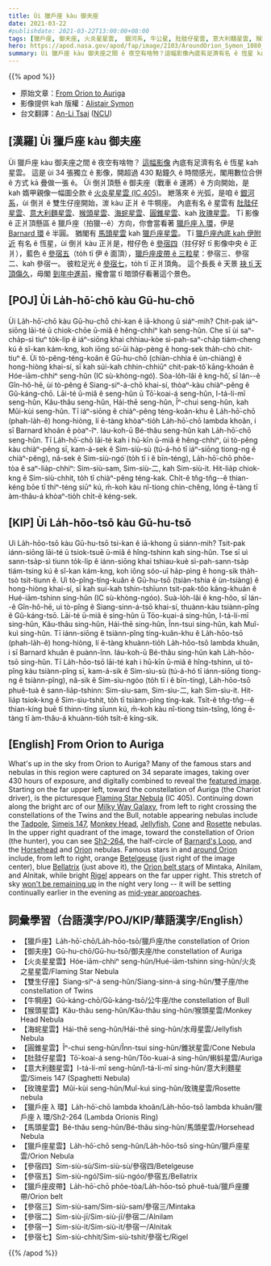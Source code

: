```yaml
---
title: Ùi 獵戶座 kàu 御夫座
date: 2021-03-22
#publishdate: 2021-03-22T13:00:00+08:00
tags: [獵戶座, 御夫座, 火炎星星雲,  銀河系, 牛公星, 肚胿仔星雲, 意大利麵星雲, 猴頭星雲, 海䖳星雲, 圓錐星雲, 玫瑰星雲, 獵戶座 λ 環, Barnard 環, 馬頭星雲, 獵戶座星雲, 參宿一, 參宿二, 參宿三, 參宿四, 參宿五, 參宿七]
hero: https://apod.nasa.gov/apod/fap/image/2103/AroundOrion_Symon_1080_annotated.jpg
summary: Ùi 獵戶座 kàu 御夫座之間 ê 夜空有啥物？這幅影像內底有足濟有名 ê 恆星 kah 星雲。這是 ùi 34 張獨立 ê 影像，開超過 430 點鐘久 ê 時間感光，閣用數位合併 ê 方式 kā 疊做一張 ê。
---
```


{{% apod %}}

- 原始文章：[From Orion to Auriga](https://apod.nasa.gov/apod/ap210320.html)
- 影像提供 kah 版權：[Alistair Symon](https://www.facebook.com/ColorsOfCosmos)
- 台文翻譯：[An-Li Tsai](mailto:thianbu.taigi@gmail.com) ([NCU](https://www.astro.ncu.edu.tw))

## [漢羅] Ùi 獵戶座 kàu 御夫座
Ùi 獵戶座 kàu 御夫座之間 ê 夜空有啥物？
[這幅影像][featured image] 內底有足濟有名 ê 恆星 kah 星雲。
這是 ùi 34 張獨立 ê 影像，開超過 430 點鐘久 ê 時間感光，閣用數位合併 ê 方式 kā 疊做一張 ê。
Ùi 倒爿頂懸 ê 御夫座（戰車 ê 運將）ê 方向開始，是 kah 媠甲親像一幅圖仝款 ê [火炎星星雲 (IC 405)][Flaming Star Nebula]。
紲落來 ê 光弧，是咱 ê [銀河系][Milky Way Galaxy]，ùi 倒爿 ê 雙生仔座開始，湠 kàu 正爿 ê 牛犅座。
內底有名 ê 星雲有 [肚胿仔星雲][Tadpole]、[意大利麵星雲][Simeis 147]、[猴頭星雲][Monkey Head]、[海䖳星雲][Jellyfish]、[圓錐星雲][Cone]、kah [玫瑰星雲][Rosette]。
Tī 影像 ê 正爿頂懸區 ê 獵戶座（拍獵--ê）方向，你會當看著 [獵戶座 λ 環][Sh2-264]，伊是 [Barnard 環][Barnard's Loop] ê 半圓。
猶閣有 [馬頭星雲][Horsehead] kah [獵戶座星雲][Orion]。
Tī [獵戶座內底 kah 伊附近][around Orion] 有名 ê 恆星，ùi 倒爿 kàu 正爿是，柑仔色 ê [參宿四][Betelgeuse]（拄仔好 tī 影像中央 ê 正爿），藍色 ê [參宿五][Bellatrix]（to̍h tī 伊 ê 面頂），[獵戶座皮帶 ê 三粒星][Orion belt stars]：參宿三、參宿二、kah 參宿一。
彼粒足光 ê [參宿七][Rigel]，to̍h tī 正爿頂角。
這个長長 ê 天景 [袂 tī 天頂傷久][won't be remaining up]，毋閣 [到年中進前][mid-year approaches]，攏會當 tī 暗頭仔看著這个景色。

## [POJ] Ùi La̍h-hō͘-chō kàu Gū-hu-chō

Ùi La̍h-hō͘-chō kàu Gū-hu-chō chi-kan ê iā-khong ū siáⁿ-mih?
Chit-pak iáⁿ-siōng lāi-té ū chiok-chōe ū-miâ ê hêng-chhiⁿ kah seng-hûn.
Che sī ùi saⁿ-cha̍p-sì tiuⁿ to̍k-li̍p ê iáⁿ-siōng khai chhiau-kòe sì-pah-saⁿ-cha̍p tiám-cheng kú ê sî-kan kám-kng, koh iōng só͘-ūi ha̍p-pèng ê hong-sek tha̍h-chò chit-tiuⁿ ê.
Ùi tò-pêng-téng-koân ê Gū-hu-chō (chiàn-chhia ê ùn-chiàng) ê hong-hiòng khai-sí, sī kah súi-kah chhin-chhiūⁿ chit-pak-tô͘ kāng-khoán ê Hóe-iām-chhiⁿ seng-hûn (IC sù-khòng-ngó͘).
Sòa-lo̍h-lâi ê kng-hô͘, sī lán--ê Gîn-hô-hē, ùi tò-pêng ê Siang-siⁿ-á-chō khai-sí, thòaⁿ-kàu chiàⁿ-pêng ê Gû-káng-chō.
Lāi-té ū-miâ ê seng-hûn ū Tō͘-koai-á seng-hûn, I-tá-lí-mī seng-hûn, Kâu-thâu seng-hûn, Hái-thē seng-hûn, Îⁿ-chui seng-hûn, kah Mûi-kùi seng-hûn.
Tī iáⁿ-siōng ê chiàⁿ-pêng téng-koân-khu ê La̍h-hō͘-chō (phah-la̍h-ê) hong-hiòng, lí ē-tàng khòaⁿ-tio̍h La̍h-hō͘-chō lambda khoân, i sī Barnard khoân ê pòaⁿ-îⁿ.
Iáu-koh-ū Bé-thâu seng-hûn kah La̍h-hō͘-chō seng-hûn.
Tī La̍h-hō͘-chō lāi-té kah i hū-kīn ū-miâ ê hêng-chhiⁿ, ùi tò-pêng kàu chiàⁿ-pêng sī, kam-á-sek ê Sim-siù-sù (tú-á-hó tī iáⁿ-siōng tiong-ng ê chiàⁿ-pêng), nâ-sek ê Sim-siù-ngó͘ (to̍h tī i ê bīn-téng), La̍h-hō͘-chō phôe-tòa ê saⁿ-lia̍p-chhiⁿ: Sim-siù-sam, Sim-siù-二, kah Sim-siù-it.
Hit-lia̍p chiok-kng ê Sim-siù-chhit, to̍h tī chiàⁿ-pêng téng-kak.
Chi̍t-ê tn̂g-tn̂g--ê thian-kéng bōe tī thiⁿ-téng siūⁿ kú, m̄-koh kàu nî-tiong chìn-chêng, lóng ē-tàng tī àm-thâu-á khòaⁿ-tio̍h chi̍t-ê kéng-sek.

## [KIP] Ùi La̍h-hōo-tsō kàu Gū-hu-tsō

Uì La̍h-hōo-tsō kàu Gū-hu-tsō tsi-kan ê iā-khong ū siánn-mih?
Tsit-pak iánn-siōng lāi-té ū tsiok-tsuē ū-miâ ê hîng-tshinn kah sing-hûn.
Tse sī uì sann-tsa̍p-sì tiunn to̍k-li̍p ê iánn-siōng khai tshiau-kuè sì-pah-sann-tsa̍p tiám-tsing kú ê sî-kan kám-kng, koh iōng sóo-uī ha̍p-pìng ê hong-sik tha̍h-tsò tsit-tiunn ê.
Uì tò-pîng-tíng-kuân ê Gū-hu-tsō (tsiàn-tshia ê ùn-tsiàng) ê hong-hiòng khai-sí, sī kah suí-kah tshin-tshīunn tsit-pak-tôo kāng-khuán ê Hué-iām-tshinn sing-hûn (IC sù-khòng-ngóo).
Suà-lo̍h-lâi ê kng-hôo, sī lán--ê Gîn-hô-hē, uì tò-pîng ê Siang-sinn-á-tsō khai-sí, thuànn-kàu tsiànn-pîng ê Gû-káng-tsō.
Lāi-té ū-miâ ê sing-hûn ū Tōo-kuai-á sing-hûn, I-tá-lí-mī sing-hûn, Kâu-thâu sing-hûn, Hái-thē sing-hûn, Înn-tsui sing-hûn, kah Muî-kuì sing-hûn.
Tī iánn-siōng ê tsiànn-pîng tíng-kuân-khu ê La̍h-hōo-tsō (phah-la̍h-ê) hong-hiòng, lí ē-tàng khuànn-tio̍h La̍h-hōo-tsō lambda khuân, i sī Barnard khuân ê puànn-înn.
Iáu-koh-ū Bé-thâu sing-hûn kah La̍h-hōo-tsō sing-hûn.
Tī La̍h-hōo-tsō lāi-té kah i hū-kīn ū-miâ ê hîng-tshinn, uì tò-pîng kàu tsiànn-pîng sī, kam-á-sik ê Sim-sìu-sù (tú-á-hó tī iánn-siōng tiong-ng ê tsiànn-pîng), nâ-sik ê Sim-sìu-ngóo (to̍h tī i ê bīn-tíng), La̍h-hōo-tsō phuê-tuà ê sann-lia̍p-tshinn: Sim-sìu-sam, Sim-sìu-二, kah Sim-sìu-it.
Hit-lia̍p tsiok-kng ê Sim-sìu-tshit, to̍h tī tsiànn-pîng tíng-kak.
Tsi̍t-ê tn̂g-tn̂g--ê thian-kíng buē tī thinn-tíng sīunn kú, m̄-koh kàu nî-tiong tsìn-tsîng, lóng ē-tàng tī àm-thâu-á khuànn-tio̍h tsi̍t-ê kíng-sik.

## [English] From Orion to Auriga

What's up in the sky from Orion to Auriga? Many of the famous stars and nebulas in this region were captured on 34 separate images, taking over 430 hours of exposure, and digitally combined to reveal the [featured image][featured image]. Starting on the far upper left, toward the constellation of Auriga (the Chariot driver), is the picturesque [Flaming Star Nebula][Flaming Star Nebula] (IC 405). Continuing down along the bright arc of our [Milky Way Galaxy][Milky Way Galaxy], from left to right crossing the constellations of the Twins and the Bull, notable appearing nebulas include the [Tadpole][Tadpole], [Simeis 147][Simeis 147], [Monkey Head][Monkey Head], [Jellyfish][Jellyfish], [Cone][Cone] and [Rosette][Rosette] nebulas. In the upper right quadrant of the image, toward the constellation of Orion (the hunter), you can see [Sh2-264][Sh2-264], the half-circle of [Barnard's Loop][Barnard's Loop], and the [Horsehead][Horsehead] and [Orion][Orion] nebulas. Famous stars in and [around Orion][around Orion] include, from left to right, orange [Betelgeuse][Betelgeuse] (just right of the image center), blue [Bellatrix][Bellatrix] (just above it), the [Orion belt stars][Orion belt stars] of Mintaka, Alnilam, and Alnitak, while bright [Rigel][Rigel] appears on the far upper right. This stretch of sky [won't be remaining up][won't be remaining up] in the night very long -- it will be setting continually earlier in the evening as [mid-year approaches][mid-year approaches].


## 詞彙學習（台語漢字/POJ/KIP/華語漢字/English）

- 【獵戶座】La̍h-hō͘-chō/La̍h-hōo-tsō/獵戶座/the constellation of Orion
- 【御夫座】Gū-hu-chō/Gū-hu-tsō/御夫座/the constellation of Auriga
- 【火炎星星雲】Hóe-iām-chhiⁿ seng-hûn/Hué-iām-tshinn sing-hûn/火炎之星星雲/Flaming Star Nebula
- 【雙生仔座】Siang-siⁿ-á seng-hûn/Siang-sinn-á sing-hûn/雙子座/the constellation of Twins
- 【牛犅座】Gû-káng-chō/Gû-káng-tsō/公牛座/the constellation of Bull
- 【猴頭星雲】Kâu-thâu seng-hûn/Kâu-thâu sing-hûn/猴頭星雲/Monkey Head Nebula
- 【海䖳星雲】Hái-thē seng-hûn/Hái-thē sing-hûn/水母星雲/Jellyfish Nebula
- 【圓錐星雲】Îⁿ-chui seng-hûn/Înn-tsui sing-hûn/錐狀星雲/Cone Nebula
- 【肚胿仔星雲】Tō͘-koai-á seng-hûn/Tōo-kuai-á sing-hûn/蝌蚪星雲/Auriga
- 【意大利麵星雲】I-tá-lí-mī seng-hûn/I-tá-lí-mī sing-hûn/意大利麵星雲/Simeis 147 (Spaghetti Nebula)
- 【玫瑰星雲】Mûi-kùi seng-hûn/Muî-kuì sing-hûn/玫瑰星雲/Rosette nebula
- 【獵戶座 λ 環】La̍h-hō͘-chō lambda khoân/La̍h-hōo-tsō lambda khuân/獵戶座 λ 環/Sh2-264 (Lambda Orionis Ring)
- 【馬頭星雲】Bé-thâu seng-hûn/Bé-thâu sing-hûn/馬頭星雲/Horsehead Nebula
- 【獵戶座星雲】La̍h-hō͘-chō seng-hûn/La̍h-hōo-tsō sing-hûn/獵戶座星雲/Orion Nebula
- 【參宿四】Sim-siù-sù/Sim-siù-sù/參宿四/Betelgeuse
- 【參宿五】Sim-siù-ngó͘/Sim-siù-ngóo/參宿五/Bellatrix
- 【獵戶座皮帶】La̍h-hō͘-chō phôe-tòa/La̍h-hōo-tsō phuê-tuà/獵戶座腰帶/Orion belt
- 【參宿三】Sim-siù-sam/Sim-siù-sam/參宿三/Mintaka
- 【參宿二】Sim-siù-jī/Sim-siù-jī/參宿二/Alnilam
- 【參宿一】Sim-siù-it/Sim-siù-it/參宿一/Alnitak
- 【參宿七】Sim-siù-chhit/Sim-siù-tshit/參宿七/Rigel


{{% /apod %}}

[featured image]: http://www.woodlandsobservatory.com/OriontoFlamingStar/OriontoFlamingStar2021.htm
[Flaming Star Nebula]: https://apod.nasa.gov/apod/ap190326.html
[Milky Way Galaxy]: https://imagine.gsfc.nasa.gov/science/objects/milkyway1.html
[Tadpole]: https://apod.nasa.gov/apod/ap180124.html
[Simeis 147]: https://apod.nasa.gov/apod/ap201210.html
[Monkey Head]: https://apod.nasa.gov/apod/ap061208.html
[Jellyfish]: https://apod.nasa.gov/apod/ap190307.html
[Cone]: https://apod.nasa.gov/apod/ap170315.html
[Rosette]: https://apod.tw/daily/20210214/
[Sh2-264]: https://en.wikipedia.org/wiki/Sh2-264
[Barnard's Loop]: https://apod.nasa.gov/apod/ap200329.html
[Horsehead]: https://apod.nasa.gov/apod/ap191217.html
[Orion]: https://apod.nasa.gov/apod/ap201004.html
[around Orion]: https://apod.nasa.gov/apod/ap190605.html
[Betelgeuse]: https://apod.nasa.gov/apod/ap200101.html
[Bellatrix]: https://en.wikipedia.org/wiki/Bellatrix
[Orion belt stars]: https://apod.nasa.gov/apod/ap171123.html
[Rigel]: https://apod.nasa.gov/apod/ap180115.html
[won't be remaining up]: https://i.redd.it/t8k7f6nvr8j31.jpg
[mid-year approaches]: https://www.constellation-guide.com/constellations-by-month/april-constellations/
